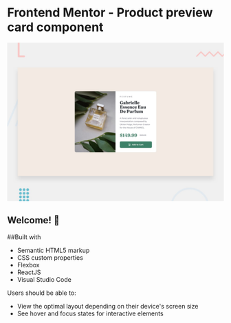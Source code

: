 # Frontend Mentor - Product preview card component

![Design preview for the Product preview card component coding challenge](./design/desktop-preview.jpg)

## Welcome! 👋

##Built with
- Semantic HTML5 markup
- CSS custom properties
- Flexbox
- ReactJS
- Visual Studio Code

Users should be able to:

- View the optimal layout depending on their device's screen size
- See hover and focus states for interactive elements
